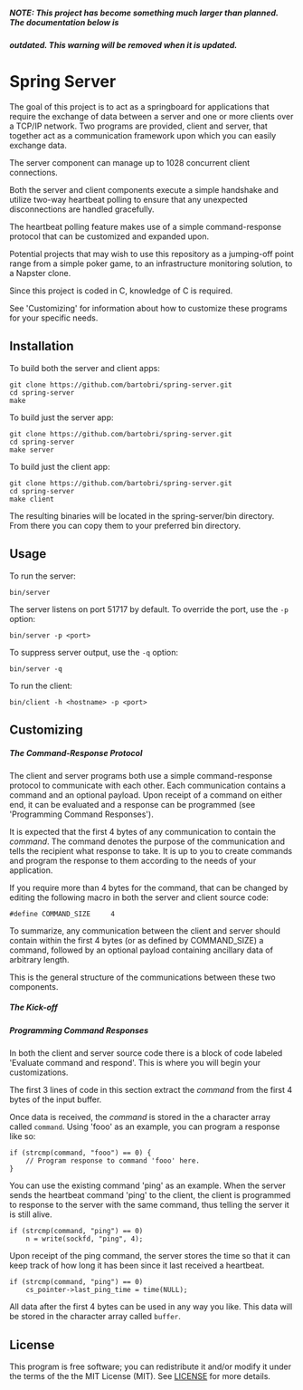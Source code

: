 ##### NOTE: This project has become something much larger than planned. The documentation below is 
##### outdated. This warning will be removed when it is updated.

Spring Server
=============

The goal of this project is to act as a springboard for applications that require the exchange of
data between a server and one or more clients over a TCP/IP network. Two programs are provided, client
and server, that together act as a communication framework upon which you can easily exchange data.

The server component can manage up to 1028 concurrent client connections.

Both the server and client components execute a simple handshake and utilize two-way heartbeat
polling to ensure that any unexpected disconnections are handled gracefully.

The heartbeat polling feature makes use of a simple command-response protocol that can be
customized and expanded upon.

Potential projects that may wish to use this repository as a jumping-off point range from a simple
poker game, to an infrastructure monitoring solution, to a Napster clone.

Since this project is coded in C, knowledge of C is required.

See 'Customizing' for information about how to customize these programs for your specific needs.

Installation
------------

To build both the server and client apps:
```
git clone https://github.com/bartobri/spring-server.git
cd spring-server
make
```

To build just the server app:
```
git clone https://github.com/bartobri/spring-server.git
cd spring-server
make server
```

To build just the client app:
```
git clone https://github.com/bartobri/spring-server.git
cd spring-server
make client
```

The resulting binaries will be located in the spring-server/bin directory. From there you can copy them
to your preferred bin directory.

Usage
-----

To run the server:

```
bin/server
```

The server listens on port 51717 by default. To override the port, use the `-p` option:

```
bin/server -p <port> 
```

To suppress server output, use the `-q` option:

```
bin/server -q
```

To run the client:

```
bin/client -h <hostname> -p <port>
```

Customizing
-----------

##### The Command-Response Protocol

The client and server programs both use a simple command-response protocol to communicate with each other. Each communication contains a command and an optional payload. Upon receipt of a command on either end, it can be evaluated and a response can be programmed (see 'Programming Command Responses').

It is expected that the first 4 bytes of any communication to contain the *command*. The command denotes the purpose of the communication and tells the recipient what response to take. It is up to you to create commands and program the response to them according to the needs of your application.

If you require more than 4 bytes for the command, that can be changed by editing the following macro in both the server and client source code:

```
#define COMMAND_SIZE     4
```

To summarize, any communication between the client and server should contain within the first 4 bytes (or as defined by COMMAND_SIZE) a command, followed by an optional payload containing ancillary data of arbitrary length.

This is the general structure of the communications between these two components.

##### The Kick-off

##### Programming Command Responses

In both the client and server source code there is a block of code labeled 'Evaluate command and respond'. This is where you will begin your customizations.

The first 3 lines of code in this section extract the *command* from the first 4 bytes of the input buffer.

Once data is received, the *command* is stored in the a character array called `command`. Using 'fooo' as an example, you can program a response like so:

```
if (strcmp(command, "fooo") == 0) {
	// Program response to command 'fooo' here.
}
```

You can use the existing command 'ping' as an example. When the server sends the heartbeat command 'ping' to the client, the client is programmed to response to the server with the same command, thus telling the server it is still alive.

```
if (strcmp(command, "ping") == 0)
	n = write(sockfd, "ping", 4);
```

Upon receipt of the ping command, the server stores the time so that it can keep track of how long it has been since it last received a heartbeat.

```
if (strcmp(command, "ping") == 0)
	cs_pointer->last_ping_time = time(NULL);
```

All data after the first 4 bytes can be used in any way you like. This data will be stored in the character array called `buffer`.



License
-------

This program is free software; you can redistribute it and/or modify it under the terms of the the
MIT License (MIT). See [LICENSE](LICENSE) for more details.
